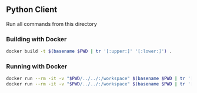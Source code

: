 ## Python Client

Run all commands from this directory

### Building with Docker

```bash
docker build -t $(basename $PWD | tr '[:upper:]' '[:lower:]') .
```

### Running with Docker

```bash
docker run --rm -it -v "$PWD/../../:/workspace" $(basename $PWD | tr '[:upper:]' '[:lower:]') /bin/bash
docker run --rm -it -v "$PWD/../../:/workspace" $(basename $PWD | tr '[:upper:]' '[:lower:]') "./clients/GVGAI-PythonClient/src/oneclickRunFromPythonClient.sh"
```
